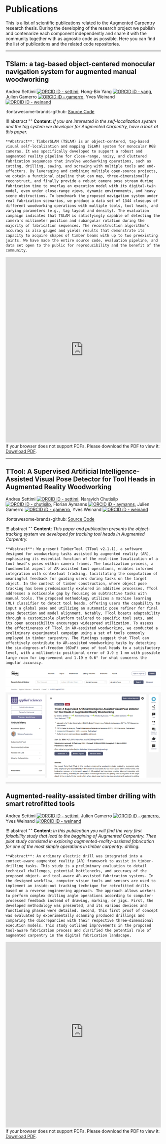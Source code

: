 # Publications 

This is a list of scientific publications related to the Augmented Carpentry research thesis. During the developing of the research project we publish and contenarize each component independently and share it with the community together with as agnostic code as possible. Here you can find the list of publications and the related code repositories.

---

## TSlam: a tag-based object-centered monocular navigation system for augmented manual woodworking

Andrea Settimi <a title="ORCID, Andrea Settimi" href="https://orcid.org/0000-0001-5020-7331"><img width="15" alt="ORCID iD - settimi" src="https://upload.wikimedia.org/wikipedia/commons/thumb/0/06/ORCID_iD.svg/512px-ORCID_iD.svg.png?20190308043226"></a>,
Hong-Bin Yang <a title="ORCID, Hong-Bin Yang" href="https://orcid.org/0000-0001-8422-5263"><img width="15" alt="ORCID iD - yang" src="https://upload.wikimedia.org/wikipedia/commons/thumb/0/06/ORCID_iD.svg/512px-ORCID_iD.svg.png?20190308043226"></a>,
Julien Gamerro <a title="ORCID, Julien Gamerro" href="https://orcid.org/0000-0001-7802-5345"><img width="15" alt="ORCID iD - gamerro" src="https://upload.wikimedia.org/wikipedia/commons/thumb/0/06/ORCID_iD.svg/512px-ORCID_iD.svg.png?20190308043226"></a>,
Yves Weinand <a title="ORCID, Yves Weinand" href="https://orcid.org/0000-0002-8088-6504"><img width="15" alt="ORCID iD - weinand" src="https://upload.wikimedia.org/wikipedia/commons/thumb/0/06/ORCID_iD.svg/512px-ORCID_iD.svg.png?20190308043226"></a>

:fontawesome-brands-github: [Source Code](https://github.com/ibois-epfl/TSlam)

!!! abstract ""
    **Content**: *If you are interested in the self-localization system and the tag system we developer for Augmented Carpentry, have a look at this paper.*

    **Abstract**: TimberSLAM (TSLAM) is an object-centered, tag-based visual self-localization and mapping (SLAM) system for monocular RGB cameras. It was specifically developed to support a robust and augmented reality pipeline for close-range, noisy, and cluttered fabrication sequences that involve woodworking operations, such as cutting, drilling, sawing, and screwing with multiple tools and end-effectors. By leveraging and combining multiple open-source projects, we obtain a functional pipeline that can map, three-dimensionally reconstruct, and finally provide a robust camera pose stream during fabrication time to overlay an execution model with its digital-twin model, even under close-range views, dynamic environments, and heavy scene obstructions. To benchmark the proposed navigation system under real fabrication scenarios, we produce a data set of 1344 closeups of different woodworking operations with multiple tools, tool heads, and varying parameters (e.g., tag layout and density). The evaluation campaign indicates that TSLAM is satisfyingly capable of detecting the camera’s millimeter position and subangular rotation during the majority of fabrication sequences. The reconstruction algorithm’s accuracy is also gauged and yields results that demonstrate its capacity to acquire shapes of timber beams with up to two preexisting joints. We have made the entire source code, evaluation pipeline, and data set open to the public for reproducibility and the benefit of the community.

<embed src="https://link.springer.com/content/pdf/10.1007/s41693-024-00118-w.pdf" width="100%" height="600px" type="application/pdf">
    If your browser does not support PDFs. Please download the PDF to view it: <a href="https://link.springer.com/article/10.1007/s41693-024-00118-w">Download PDF</a>.
</embed>

---

## TTool: A Supervised Artificial Intelligence-Assisted Visual Pose Detector for Tool Heads in Augmented Reality Woodworking

Andrea Settimi <a title="ORCID, Andrea Settimi" href="https://orcid.org/0000-0001-5020-7331"><img width="15" alt="ORCID iD - settimi" src="https://upload.wikimedia.org/wikipedia/commons/thumb/0/06/ORCID_iD.svg/512px-ORCID_iD.svg.png?20190308043226"></a>,
Naravich Chutisilp <a title="ORCID, Naravich Chutisilp" href="https://orcid.org/0009-0005-8782-732X"><img width="15" alt="ORCID iD - chutisilp" src="https://upload.wikimedia.org/wikipedia/commons/thumb/0/06/ORCID_iD.svg/512px-ORCID_iD.svg.png?20190308043226"></a>,
Florian Aymanns <a title="ORCID, Florain Aymanns" href="https://orcid.org/0000-0003-4290-7244"><img width="15" alt="ORCID iD - aymanns" src="https://upload.wikimedia.org/wikipedia/commons/thumb/0/06/ORCID_iD.svg/512px-ORCID_iD.svg.png?20190308043226"></a>,
Julien Gamerro <a title="ORCID, Julien Gamerro" href="https://orcid.org/0000-0001-7802-5345"><img width="15" alt="ORCID iD - gamerro" src="https://upload.wikimedia.org/wikipedia/commons/thumb/0/06/ORCID_iD.svg/512px-ORCID_iD.svg.png?20190308043226"></a>,
Yves Weinand <a title="ORCID, Yves Weinand" href="https://orcid.org/0000-0002-8088-6504"><img width="15" alt="ORCID iD - weinand" src="https://upload.wikimedia.org/wikipedia/commons/thumb/0/06/ORCID_iD.svg/512px-ORCID_iD.svg.png?20190308043226"></a>

:fontawesome-brands-github: [Source Code](https://github.com/ibois-epfl/TTool)

!!! abstract ""
    **Content**: *This paper and publication presents the object-tracking system we developed for tracking tool heads in Augmented Carpentry.*

    **Abstract**: We present TimberTool (TTool v2.1.1), a software designed for woodworking tasks assisted by augmented reality (AR), emphasizing its essential function of the real-time localization of a tool head’s poses within camera frames. The localization process, a fundamental aspect of AR-assisted tool operations, enables informed integration with contextual tracking, facilitating the computation of meaningful feedback for guiding users during tasks on the target object. In the context of timber construction, where object pose tracking has been predominantly explored in additive processes, TTool addresses a noticeable gap by focusing on subtractive tasks with manual tools. The proposed methodology utilizes a machine learning (ML) classifier to detect tool heads, offering users the capability to input a global pose and utilizing an automatic pose refiner for final pose detection and model alignment. Notably, TTool boasts adaptability through a customizable platform tailored to specific tool sets, and its open accessibility encourages widespread utilization. To assess the effectiveness of TTool in AR-assisted woodworking, we conducted a preliminary experimental campaign using a set of tools commonly employed in timber carpentry. The findings suggest that TTool can effectively contribute to AR-assisted woodworking tasks by detecting the six-degrees-of-freedom (6DoF) pose of tool heads to a satisfactory level, with a millimetric positional error of 3.9 ± 1 mm with possible large room for improvement and 1.19 ± 0.6° for what concerns the angular accuracy.

<a href="https://www.mdpi.com/2076-3417/14/7/3011"><img src="../assets/images/publications/ttool_vieewpage.png"></a>

---

## Augmented-reality-assisted timber drilling with smart retrofitted tools

Andrea Settimi <a title="ORCID, Andrea Settimi" href="https://orcid.org/0000-0001-5020-7331"><img width="15" alt="ORCID iD - settimi" src="https://upload.wikimedia.org/wikipedia/commons/thumb/0/06/ORCID_iD.svg/512px-ORCID_iD.svg.png?20190308043226"></a>,
Julien Gamerro <a title="ORCID, Julien Gamerro" href="https://orcid.org/0000-0001-7802-5345"><img width="15" alt="ORCID iD - gamerro" src="https://upload.wikimedia.org/wikipedia/commons/thumb/0/06/ORCID_iD.svg/512px-ORCID_iD.svg.png?20190308043226"></a>,
Yves Weinand <a title="ORCID, Yves Weinand" href="https://orcid.org/0000-0002-8088-6504"><img width="15" alt="ORCID iD - weinand" src="https://upload.wikimedia.org/wikipedia/commons/thumb/0/06/ORCID_iD.svg/512px-ORCID_iD.svg.png?20190308043226"></a>

!!! abstract ""
    **Content**: *In this publication you will find the very first faisability study that lead to the beggining of Augmented Carpentry. Thee pilot study consisted in exploring augmented-reality-assisted fabrication for one of the most simple operations in timber carpentry: drilling.*

    **Abstract**: An ordinary electric drill was integrated into a context-aware augmented reality (AR) framework to assist in timber-drilling tasks. This study is a preliminary evaluation to detail technical challenges, potential bottlenecks, and accuracy of the proposed object- and tool-aware AR-assisted fabrication systems. In the designed workflow, computer vision tools and sensors are used to implement an inside-out tracking technique for retrofitted drills based on a reverse engineering approach. The approach allows workers to perform complex drilling angle operations according to computer-processed feedback instead of drawing, marking, or jigs. First, the developed methodology was presented, and its various devices and functioning phases were detailed. Second, this first proof of concept was evaluated by experimentally scanning produced drillings and comparing the discrepancies with their respective three-dimensional execution models. This study outlined improvements in the proposed tool-aware fabrication process and clarified the potential role of augmented carpentry in the digital fabrication landscape.

<embed src="https://pdf.sciencedirectassets.com/271427/1-s2.0-S0926580522X00058/1-s2.0-S0926580522001455/main.pdf?X-Amz-Security-Token=IQoJb3JpZ2luX2VjEAEaCXVzLWVhc3QtMSJIMEYCIQD9Wv05xFiCKez%2FT0UtScjpOTAcUwmOXqMPVpaj1JwVhgIhAOUWamY0WsFh%2FQzvp0N%2BbRJTxcGnxkXe59%2BvOGaK8xREKrwFCKr%2F%2F%2F%2F%2F%2F%2F%2F%2F%2FwEQBRoMMDU5MDAzNTQ2ODY1IgxlmwejgCnSGzvO0SYqkAVFoH1wG67fjKTZSgvWLfonD2wuL9fBCWde0typ6HFpgSRU7NNKJPZ9I5t2D2Mp20ZDlNT3I1qD%2BCdQJ5l%2FKEj1rIZnXr61xz7I0eXs%2Fc64QZHsl90HKqw40a9Lkm1uvYuREykquCTaDX5TdckjltyqubX9oQg%2BsC5mwDc5MjLtJDv%2FOleW2Y2db0GpIXA603DI%2BRMq6GT4844XuWynEY2m%2BEqHieYwzGPK3JBbHtQGTVM9Wck7TdtOlKxYUEIyfZNEP0KiL18tu8xirEgs8QYVxn7YEC1VmTdp1TPw6cnXSHy4zsHrKtFU%2FVA7FX8c13xQraAK6cbpWKLlhxwfK3OyQIRo6V1k0y52NRAg%2B0sOkXXB43CNVNyrYjZ8Ig60xMlot71yQsISuyV9X%2BuJaUK0QtT7mOLXbqyPaCkfedJ7dTG6lZr%2BgCeLTI7jUwTMl5nxbkF3983BSBBWt2%2FsvX%2FKvxaFk48KoCJoNTehavCATqVgG121SRCIWNunLH6bYaJpy3wqQP4tz1npLs7j3v06QEwVcl2fcDE3vPk%2BIPdluNWqDH80R2Hn2JsXrlRAwkGiUw2e9piZ2s%2F6PMlVf2pH1LEHrU4VMCKmpXLQLjvu75MJjBbWEcPnAiJgjPZCXic6dckLxaRQ4c907M89wxo42ETkKuhSg9BLqy7YY4G%2BKWX0hZ6pYSs5vGlA21NYcKqO49MtWU1yLXMMpBLHidUpE6cPznJGuU2%2FUdjxH3Fkt%2BJ5%2BODX2PYTP8PELbjM5lXwaBV4wRpmZJEYf7wJOPLeWMRMlemiGMVhBwJW6ZyJotWViPfXk%2Bj20%2BHNp3QFsGuBGnqdAn3FeujDlBOjUzNv%2Fo%2F62mi%2BtCHg%2FvvOWejV2TDKobK6BjqwAQCCbtzZoVvV7B9%2FKp%2FmVryU3Pf6QXK5bzTo%2F%2Fy9KqLHHUvnV1BXBie0mTA90rTQdpLzFmmpLQWAeSBSvrjcpI43C8u55OIxIKbf93P3w4Bys%2FhsVOq%2Bud68fLlCA30mOfjSdk57G%2FQrKicUHS5tTHQTA8ezCqm%2BhChpq0pB2QbmsZiszE3oH%2FrwKrfZF7rVspxYRQ8n1%2B%2B3RY288sna%2Bx%2FXFJ5Zl022vrtGjY2U0GOw&X-Amz-Algorithm=AWS4-HMAC-SHA256&X-Amz-Date=20241201T171214Z&X-Amz-SignedHeaders=host&X-Amz-Expires=300&X-Amz-Credential=ASIAQ3PHCVTYRKKJ3HAW%2F20241201%2Fus-east-1%2Fs3%2Faws4_request&X-Amz-Signature=9a822ece5d59003db7cccfd519f2a445ca267f3eb8d821da97fef8230655d23d&hash=fd1d56eff800ef36a0e8ba874a1dd55407bcb9f6def7f42dbb5163959455e7e4&host=68042c943591013ac2b2430a89b270f6af2c76d8dfd086a07176afe7c76c2c61&pii=S0926580522001455&tid=spdf-4b86006c-38ea-4dc3-8f36-c0b669937620&sid=975640ff567aa54f6b886ef-837370043c16gxrqb&type=client&tsoh=d3d3LnNjaWVuY2VkaXJlY3QuY29t&ua=000759030755005059&rr=8eb4b3726f670b90&cc=ch.pdf" width="100%" height="600px" type="application/pdf">
    If your browser does not support PDFs. Please download the PDF to view it: <a href="https://pdf.sciencedirectassets.com/271427/1-s2.0-S0926580522X00058/1-s2.0-S0926580522001455/main.pdf?X-Amz-Security-Token=IQoJb3JpZ2luX2VjEAEaCXVzLWVhc3QtMSJIMEYCIQD9Wv05xFiCKez%2FT0UtScjpOTAcUwmOXqMPVpaj1JwVhgIhAOUWamY0WsFh%2FQzvp0N%2BbRJTxcGnxkXe59%2BvOGaK8xREKrwFCKr%2F%2F%2F%2F%2F%2F%2F%2F%2F%2FwEQBRoMMDU5MDAzNTQ2ODY1IgxlmwejgCnSGzvO0SYqkAVFoH1wG67fjKTZSgvWLfonD2wuL9fBCWde0typ6HFpgSRU7NNKJPZ9I5t2D2Mp20ZDlNT3I1qD%2BCdQJ5l%2FKEj1rIZnXr61xz7I0eXs%2Fc64QZHsl90HKqw40a9Lkm1uvYuREykquCTaDX5TdckjltyqubX9oQg%2BsC5mwDc5MjLtJDv%2FOleW2Y2db0GpIXA603DI%2BRMq6GT4844XuWynEY2m%2BEqHieYwzGPK3JBbHtQGTVM9Wck7TdtOlKxYUEIyfZNEP0KiL18tu8xirEgs8QYVxn7YEC1VmTdp1TPw6cnXSHy4zsHrKtFU%2FVA7FX8c13xQraAK6cbpWKLlhxwfK3OyQIRo6V1k0y52NRAg%2B0sOkXXB43CNVNyrYjZ8Ig60xMlot71yQsISuyV9X%2BuJaUK0QtT7mOLXbqyPaCkfedJ7dTG6lZr%2BgCeLTI7jUwTMl5nxbkF3983BSBBWt2%2FsvX%2FKvxaFk48KoCJoNTehavCATqVgG121SRCIWNunLH6bYaJpy3wqQP4tz1npLs7j3v06QEwVcl2fcDE3vPk%2BIPdluNWqDH80R2Hn2JsXrlRAwkGiUw2e9piZ2s%2F6PMlVf2pH1LEHrU4VMCKmpXLQLjvu75MJjBbWEcPnAiJgjPZCXic6dckLxaRQ4c907M89wxo42ETkKuhSg9BLqy7YY4G%2BKWX0hZ6pYSs5vGlA21NYcKqO49MtWU1yLXMMpBLHidUpE6cPznJGuU2%2FUdjxH3Fkt%2BJ5%2BODX2PYTP8PELbjM5lXwaBV4wRpmZJEYf7wJOPLeWMRMlemiGMVhBwJW6ZyJotWViPfXk%2Bj20%2BHNp3QFsGuBGnqdAn3FeujDlBOjUzNv%2Fo%2F62mi%2BtCHg%2FvvOWejV2TDKobK6BjqwAQCCbtzZoVvV7B9%2FKp%2FmVryU3Pf6QXK5bzTo%2F%2Fy9KqLHHUvnV1BXBie0mTA90rTQdpLzFmmpLQWAeSBSvrjcpI43C8u55OIxIKbf93P3w4Bys%2FhsVOq%2Bud68fLlCA30mOfjSdk57G%2FQrKicUHS5tTHQTA8ezCqm%2BhChpq0pB2QbmsZiszE3oH%2FrwKrfZF7rVspxYRQ8n1%2B%2B3RY288sna%2Bx%2FXFJ5Zl022vrtGjY2U0GOw&X-Amz-Algorithm=AWS4-HMAC-SHA256&X-Amz-Date=20241201T171214Z&X-Amz-SignedHeaders=host&X-Amz-Expires=300&X-Amz-Credential=ASIAQ3PHCVTYRKKJ3HAW%2F20241201%2Fus-east-1%2Fs3%2Faws4_request&X-Amz-Signature=9a822ece5d59003db7cccfd519f2a445ca267f3eb8d821da97fef8230655d23d&hash=fd1d56eff800ef36a0e8ba874a1dd55407bcb9f6def7f42dbb5163959455e7e4&host=68042c943591013ac2b2430a89b270f6af2c76d8dfd086a07176afe7c76c2c61&pii=S0926580522001455&tid=spdf-4b86006c-38ea-4dc3-8f36-c0b669937620&sid=975640ff567aa54f6b886ef-837370043c16gxrqb&type=client&tsoh=d3d3LnNjaWVuY2VkaXJlY3QuY29t&ua=000759030755005059&rr=8eb4b3726f670b90&cc=ch.pdf">Download PDF</a>.
</embed>